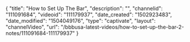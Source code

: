 {
    "title": "How to Set Up The Bar",
    "description": "",
    "channelid": "111091684",
    "videoid": "111179937",
    "date_created": "1502923483",
    "date_modified": "1504049176",
    "type": "captivate",
    "layout": "channelVideo",
    "url": "\/bbbusa-latest-videos\/how-to-set-up-the-bar-2-notes\/111091684-111179937"
}